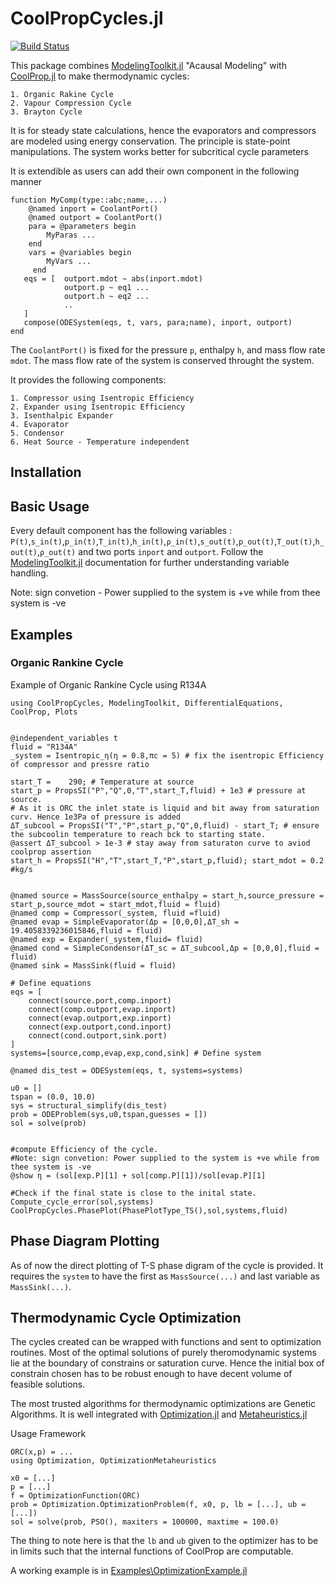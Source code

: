 # CoolPropCycles.jl

[![Build Status](https://github.com/Sush1090/CoolPropCycles.jl/actions/workflows/CI.yml/badge.svg?branch=main)](https://github.com/Sush1090/CoolPropCycles.jl/actions/workflows/CI.yml?query=branch%3Amain)


This package combines [ModelingToolkit.jl](https://github.com/SciML/ModelingToolkit.jl) "Acausal Modeling" with [CoolProp.jl](https://github.com/CoolProp/CoolProp.jl) to make thermodynamic cycles:

    1. Organic Rakine Cycle
    2. Vapour Compression Cycle
    3. Brayton Cycle

It is for steady state calculations, hence the evaporators and compressors are modeled using energy conservation. The principle is state-point manipulations.  The system works better for subcritical cycle parameters

It is extendible as users can add their own component in the following manner 

```
function MyComp(type::abc;name,...)
    @named inport = CoolantPort()
    @named outport = CoolantPort()
    para = @parameters begin
        MyParas ...
    end
    vars = @variables begin
        MyVars ...
     end
   eqs = [  outport.mdot ~ abs(inport.mdot) 
            outport.p ~ eq1 ...
            outport.h ~ eq2 ...
            ..
   ]
   compose(ODESystem(eqs, t, vars, para;name), inport, outport)
end
```

The `CoolantPort()` is fixed for the pressure `p`, enthalpy `h`, and mass flow rate `mdot`. The mass flow rate of the system is conserved throught the system. 


It provides the following components:

    1. Compressor using Isentropic Efficiency 
    2. Expander using Isentropic Efficiency
    3. Isenthalpic Expander 
    4. Evaporator
    5. Condensor
    6. Heat Source - Temperature independent

 <!-- It also provides basic functions that find the pressure to match the pitch points.  -->
## Installation

## Basic Usage
Every default component has the following variables : `P(t)`,`s_in(t)`,`p_in(t)`,`T_in(t)`,`h_in(t)`,`ρ_in(t)`,`s_out(t)`,`p_out(t)`,`T_out(t)`,`h_out(t)`,`ρ_out(t)` and two ports `inport` and `outport`. 
Follow the [ModelingToolkit.jl](https://github.com/SciML/ModelingToolkit.jl) documentation for further understanding variable handling. 

Note: sign convetion - Power supplied to the system is +ve while from thee system is -ve

## Examples 
### Organic Rankine Cycle
Example of Organic Rankine Cycle using R134A

```
using CoolPropCycles, ModelingToolkit, DifferentialEquations, CoolProp, Plots


@independent_variables t
fluid = "R134A"
_system = Isentropic_η(η = 0.8,πc = 5) # fix the isentropic Efficiency of compressor and pressre ratio

start_T =    290; # Temperature at source 
start_p = PropsSI("P","Q",0,"T",start_T,fluid) + 1e3 # pressure at source.
# As it is ORC the inlet state is liquid and bit away from saturation curv. Hence 1e3Pa of pressure is added
ΔT_subcool = PropsSI("T","P",start_p,"Q",0,fluid) - start_T; # ensure the subcoolin temperature to reach bck to starting state.
@assert ΔT_subcool > 1e-3 # stay away from saturaton curve to aviod coolprop assertion
start_h = PropsSI("H","T",start_T,"P",start_p,fluid); start_mdot = 0.2 #kg/s


@named source = MassSource(source_enthalpy = start_h,source_pressure = start_p,source_mdot = start_mdot,fluid = fluid)
@named comp = Compressor(_system, fluid =fluid)
@named evap = SimpleEvaporator(Δp = [0,0,0],ΔT_sh = 19.4058339236015846,fluid = fluid)
@named exp = Expander(_system,fluid= fluid)
@named cond = SimpleCondensor(ΔT_sc = ΔT_subcool,Δp = [0,0,0],fluid = fluid)
@named sink = MassSink(fluid = fluid)

# Define equations
eqs = [
    connect(source.port,comp.inport)
    connect(comp.outport,evap.inport)
    connect(evap.outport,exp.inport)
    connect(exp.outport,cond.inport)
    connect(cond.outport,sink.port)
]
systems=[source,comp,evap,exp,cond,sink] # Define system

@named dis_test = ODESystem(eqs, t, systems=systems)

u0 = []
tspan = (0.0, 10.0)
sys = structural_simplify(dis_test)
prob = ODEProblem(sys,u0,tspan,guesses = [])
sol = solve(prob)


#compute Efficiency of the cycle.
#Note: sign convetion: Power supplied to the system is +ve while from thee system is -ve
@show η = (sol[exp.P][1] + sol[comp.P][1])/sol[evap.P][1]

#Check if the final state is close to the inital state. 
Compute_cycle_error(sol,systems)
CoolPropCycles.PhasePlot(PhasePlotType_TS(),sol,systems,fluid)
```


<!-- ### Vapour Compression cycle
Example of Vapour Compression

```


using CoolPropCycles, ModelingToolkit, DifferentialEquations, CoolProp


@independent_variables t
fluid = "R134A"
_system = Isentropic_η(η = 1,πc = 4) # fix the isentropic Efficiency of compressor and pressre ratio
valve_system  = IsenthalpicExpansionValve(4)
start_T = 300; # Temperature at source 
start_p = PropsSI("P","Q",1,"T",start_T,fluid) - 1e3 # pressure at source. For HP we need gas at source
@assert PhaseSI("T",start_T,"P",start_p,fluid) == "gas"

ΔT_superheat = start_T - PropsSI("T","P",start_p,"Q",0,fluid) ; # ensure the superheat temperature to reach bck to starting state.
#@assert ΔT_subcool > 1e-3 # stay away from saturaton curve to aviod coolprop assertion
start_h = PropsSI("H","T",start_T,"P",start_p,fluid); start_mdot = 0.2 #kg/s


@named source = MassSource(source_enthalpy = start_h,source_pressure = start_p,source_mdot = start_mdot,fluid = fluid)
@named comp = Compressor(_system, fluid =fluid)
@named cond = SimpleCondensor(ΔT_sc = 1e-2,Δp = [0,0,0],fluid = fluid)
@named exp = Valve(valve_system,fluid= fluid)
@named evap = SimpleEvaporator(ΔT_sh = ΔT_superheat,Δp = [0,0,0],fluid = fluid)
@named sink = MassSink(fluid = fluid)

# Define equations
eqs = [
    connect(source.port,comp.inport)
    connect(comp.outport,cond.inport)
    connect(cond.outport,exp.inport)
    connect(exp.outport,evap.inport)
    connect(evap.outport,sink.port)
]
systems=[source,comp,cond,exp,evap,sink] # Define system

@named HP = ODESystem(eqs, t, systems=systems)

u0 = []
tspan = (0.0, 10.0)
sys = structural_simplify(HP)
prob = ODEProblem(sys,u0,tspan,guesses = [])
sol = solve(prob)

#compute COP
#Note: sign convetion: Power supplied to the system is +ve while from thee system is -ve
@show COP = sol[cond.P][1]/sol[comp.P][1]
#Check if the final state is close to the inital state. 
Compute_cycle_error(sol,systems)
``` -->

## Phase Diagram Plotting

As of now the direct plotting of T-S phase digram of the cycle is provided. It requires the `system` to have the first as `MassSource(...)` and last variable as `MassSink(...)`.   

## Thermodynamic Cycle Optimization
The cycles created can be wrapped with functions and sent to optimization routines. Most of the optimal solutions of purely theromodynamic systems lie at the boundary of constrains or saturation curve. Hence the initial box of constrain chosen has to be robust enough to have decent volume of feasible solutions.

The most trusted algorithms for thermodynamic optimizations are Genetic Algorithms. It is well integrated with
[Optimization.jl](https://docs.sciml.ai/Optimization/stable/) and [Metaheuristics.jl](https://github.com/jmejia8/Metaheuristics.jl)

Usage Framework 

```
ORC(x,p) = ...
using Optimization, OptimizationMetaheuristics

x0 = [...]
p = [...]
f = OptimizationFunction(ORC)
prob = Optimization.OptimizationProblem(f, x0, p, lb = [...], ub = [...])
sol = solve(prob, PSO(), maxiters = 100000, maxtime = 100.0)
```
The thing to note here is that the `lb` and `ub` given to the optimizer has to be in limits such that the internal functions of CoolProp are computable. 

A working example is in [Examples\OptimizationExample.jl](https://github.com/Sush1090/CoolPropCycles.jl/blob/main/Examples/OptimizationExample.jl)
